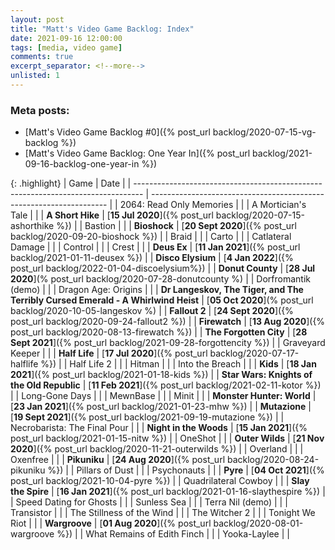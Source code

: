 ```yaml
---
layout: post
title: "Matt's Video Game Backlog: Index"
date: 2021-09-16 12:00:00
tags: [media, video game]
comments: true
excerpt_separator: <!--more-->
unlisted: 1
---
```


### Meta posts:

- [Matt's Video Game Backlog #0]({% post_url backlog/2020-07-15-vg-backlog %})
- [Matt's Video Game Backlog: One Year In]({% post_url backlog/2021-09-16-backlog-one-year-in %})

{: .highlight}
| Game                                                                             | Date                                                                |
| -------------------------------------------------------------------------------- | ------------------------------------------------------------------- |
| 2064: Read Only Memories                                                         |                                                                     |
| A Mortician's Tale                                                               |                                                                     |
| **A Short Hike**                                                                 | [**15 Jul 2020**]({% post_url backlog/2020-07-15-ashorthike %})     |
| Bastion                                                                          |                                                                     |
| **Bioshock**                                                                     | [**20 Sept 2020**]({% post_url backlog/2020-09-20-bioshock %})      |
| Braid                                                                            |                                                                     |
| Carto                                                                            |                                                                     |
| Catlateral Damage                                                                |                                                                     |
| Control                                                                          |                                                                     |
| Crest                                                                            |                                                                     |
| **Deus Ex**                                                                      | [**11 Jan 2021**]({% post_url backlog/2021-01-11-deusex %})         |
| **Disco Elysium**                                                                | [**4 Jan 2022**]({% post_url backlog/2022-01-04-discoelysium%})     |
| **Donut County**                                                                 | [**28 Jul 2020**](% post_url backlog/2020-07-28-donutcounty %)      |
| Dorfromantik (demo)                                                              |                                                                     |
| Dragon Age: Origins                                                              |                                                                     |
| **Dr Langeskov, The Tiger, and The Terribly Cursed Emerald - A Whirlwind Heist** | [**05 Oct 2020**](% post_url backlog/2020-10-05-langeskov %)        |
| **Fallout 2**                                                                    | [**24 Sept 2020**]({% post_url backlog/2020-09-24-fallout2 %})      |
| **Firewatch**                                                                    | [**13 Aug 2020**]({% post_url backlog/2020-08-13-firewatch %})      |
| **The Forgotten City**                                                           | [**28 Sept 2021**]({% post_url backlog/2021-09-28-forgottencity %}) |
| Graveyard Keeper                                                                 |                                                                     |
| **Half Life**                                                                    | [**17 Jul 2020**]({% post_url backlog/2020-07-17-halflife %})       |
| Half Life 2                                                                      |                                                                     |
| Hitman                                                                           |                                                                     |
| Into the Breach                                                                  |                                                                     |
| **Kids**                                                                         | [**18 Jan 2021**]({% post_url backlog/2021-01-18-kids %})           |
| **Star Wars: Knights of the Old Republic**                                       | [**11 Feb 2021**]({% post_url backlog/2021-02-11-kotor %})          |
| Long-Gone Days                                                                   |                                                                     |
| MewnBase                                                                         |                                                                     |
| Minit                                                                            |                                                                     |
| **Monster Hunter: World**                                                        | [**23 Jan 2021**]({% post_url backlog/2021-01-23-mhw %})            |
| **Mutazione**                                                                    | [**19 Sept 2021**]({% post_url backlog/2021-09-19-mutazione %})     |
| Necrobarista: The Final Pour                                                     |                                                                     |
| **Night in the Woods**                                                           | [**15 Jan 2021**]({% post_url backlog/2021-01-15-nitw %})           |
| OneShot                                                                          |                                                                     |
| **Outer Wilds**                                                                  | [**21 Nov 2020**]({% post_url backlog/2020-11-21-outerwilds %})     |
| Overland                                                                         |                                                                     |
| Oxenfree                                                                         |                                                                     |
| **Pikuniku**                                                                     | [**24 Aug 2020**]({% post_url backlog/2020-08-24-pikuniku %})       |
| Pillars of Dust                                                                  |                                                                     |
| Psychonauts                                                                      |                                                                     |
| **Pyre**                                                                         | [**04 Oct 2021**]({% post_url backlog/2021-10-04-pyre %})           |
| Quadrilateral Cowboy                                                             |                                                                     |
| **Slay the Spire**                                                               | [**16 Jan 2021**]({% post_url backlog/2021-01-16-slaythespire %})   |
| Speed Dating for Ghosts                                                          |                                                                     |
| Sunless Sea                                                                      |                                                                     |
| Terra Nil (demo)                                                                 |                                                                     |
| Transistor                                                                       |                                                                     |
| The Stillness of the Wind                                                        |                                                                     |
| The Witcher 2                                                                    |                                                                     |
| Tonight We Riot                                                                  |                                                                     |
| **Wargroove**                                                                    | [**01 Aug 2020**]({% post_url backlog/2020-08-01-wargroove %})      |
| What Remains of Edith Finch                                                      |                                                                     |
| Yooka-Laylee                                                                     |                                                                     |

